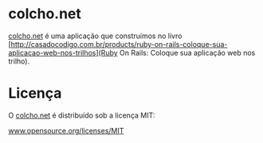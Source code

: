 colcho.net
==========

[colcho.net](Colcho.net) é uma aplicação que construímos no livro [http://casadocodigo.com.br/products/ruby-on-rails-coloque-sua-aplicacao-web-nos-trilhos](Ruby On Rails: Coloque sua aplicação web nos trilho).


Licença
=======
O [colcho.net](Colcho.net) é distribuído sob a licença MIT:

www.opensource.org/licenses/MIT
